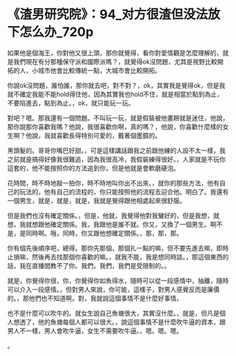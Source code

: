 # 《渣男研究院》：94_对方很渣但没法放下怎么办_720p

如果他是個海王，你對他又很上頭，那你就覺得，看你對愛情觀是怎麼理解的，就是我們現在有分那種保守派和國際派嗎？，就覺得ok沒問題，尤其是視野比較開拓的人，小城市他會比較傳統一點，大城市會比較開拓。

你說ok沒問題，誰怕誰，那你就去吧，對不對？，ok，其實我是覺得ok，但是我就不確定我能不能hold得住他，因為其實我也hold不住，就是相當於點到為止，不要陷進去，點到為止。，ok，就只能玩一玩。

對吧？嗯。那我還有一個問題。不叫玩一玩，就是假裝被他畫餅就是迷住，他說，那你說那你喜歡我嗎？他說，我很喜歡你啊，真的嗎？，他說，你喜歡什麼樣的女生啊？他說，我就喜歡長得特別可愛的，戴著個墨鏡的。

黑頭髮的。哥哥你嘴巴好甜。，可是這樣講話跟我之前跟他練的人設不太一樣，我之前就是搞得好像我很難追，因為我很高冷，我假裝練得很好。，人家就是不玩你這套的，他不能按照你的方法追到你，但是他就是會軟磨硬泡。

花時間，時不時地敲一拍你，時不時地叫你出不出來。，就你的那些方法，他有自己的玩法的，他有自己的流程的，你只能按照他的流程去迎合他。明白了。我還有一個男生，就是，就是，就是，我就是覺得跟他相處起來很舒服。

但是我們也沒有確定關係。，但是，他就，我覺得他對我蠻好的，但是我想，就想，我就想跟他確定關係。我，我跟他是誰不就。你又，又換了一個男生。啊不是，是同時啊。哦，同時，你又跟他想確定關係。，那，那，那。

你有個先後順序吧，總得。那你先那個，那個扎一點的嘛，但不要先進去嘛，即時止損嘛，然後再去找那個你喜歡的嘛。，就我不能，我是想同時談。，那這個東西的話，我在直播間教不了你。我們，我們，我們是受限制的。。

就是，你覺得你很，你，你覺得你如魚得水，隨時可以從一段感情中，抽離，隨時可以介入一段感情。，但對男人來說，你可能，這樣子，對男人感覺反而是廉價的。，那他們也不知道啊。對，我就說這個事情不是什麼好事情。

也不是什麼可以吹牛的。就女生說自己魚塘很大，其實沒什麼。，就是，但凡是個人想透了，他的魚塘每個人都可以很大。，說這個事情不是什麼吹牛逼的資本，跟男人不一樣，男人會吹牛逼，女生不需要吹牛逼。，嗯。嗯。嗯。

。